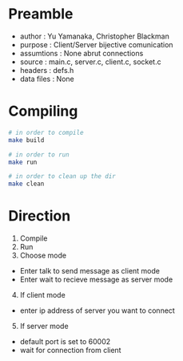 # Preamble
- author 	    : Yu Yamanaka, Christopher Blackman
- purpose 	    : Client/Server bijective comunication
- assumtions    : None abrut connections 
- source	    : main.c, server.c, client.c, socket.c 
- headers	    : defs.h
- data files    : None

# Compiling

```bash
# in order to compile
make build

# in order to run
make run

# in order to clean up the dir
make clean
```

# Direction
1. Compile
2. Run
3. Choose mode
- Enter talk to send message as client mode
- Enter wait to recieve message as server mode
4. If client mode
- enter ip address of server you want to connect
5. If server mode
- default port is set to 60002
- wait for connection from client
